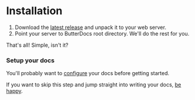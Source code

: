 # Installation
1. Download the [latest release](https://github.com/eugabrielsilva/butterdocs/releases/latest) and unpack it to your web server.
2. Point your server to ButterDocs root directory. We'll do the rest for you.

That's all! Simple, isn't it?

### Setup your docs
You'll probably want to [configure](getting-started/configuration) your docs before getting started.

If you want to skip this step and jump straight into writing your docs, [be happy](getting-started/butter-basics).
